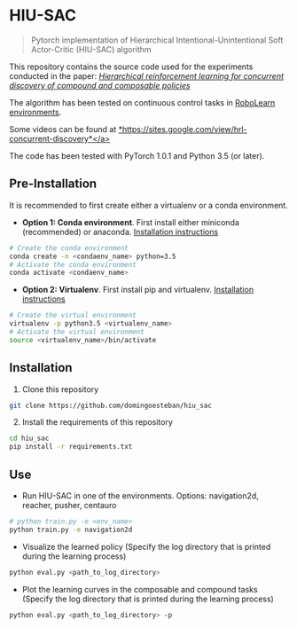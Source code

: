 # HIU-SAC
> Pytorch implementation of Hierarchical Intentional-Unintentional
Soft Actor-Critic (HIU-SAC) algorithm

This repository contains the source code used for the experiments conducted
in the paper:
<a href="https://arxiv.org/abs/1905.09668" target="_blank">
*Hierarchical reinforcement learning for concurrent discovery of compound and 
composable policies*</a>

The algorithm has been tested on continuous control tasks in 
<a href="https://github.com/domingoesteban/robolearn_envs" target="_blank">
RoboLearn environments</a>. 

Some videos can be found at <a href="https://sites.google.com/view/hrl-concurrent-discovery" target="_blank">
*https://sites.google.com/view/hrl-concurrent-discovery*</a>

The code has been tested with PyTorch 1.0.1 and Python 3.5 (or later).

## Pre-Installation
It is recommended to first create either a virtualenv or a conda environment.
- **Option 1: Conda environment**. First install either miniconda (recommended) or anaconda. 
[Installation instructions](https://docs.conda.io/projects/conda/en/latest/user-guide/install/linux.html)
```bash
# Create the conda environment
conda create -n <condaenv_name> python=3.5
# Activate the conda environment
conda activate <condaenv_name>

```

- **Option 2: Virtualenv**. First install pip and virtualenv. 
[Installation instructions](https://packaging.python.org/guides/installing-using-pip-and-virtualenv/)
```bash
# Create the virtual environment
virtualenv -p python3.5 <virtualenv_name>
# Activate the virtual environment
source <virtualenv_name>/bin/activate
```

## Installation
1. Clone this repository
```bash
git clone https://github.com/domingoesteban/hiu_sac
```

2. Install the requirements of this repository
```bash
cd hiu_sac
pip install -r requirements.txt
```

## Use

- Run HIU-SAC in one of the environments. Options: navigation2d, reacher, pusher, centauro

```bash
# python train.py -e <env_name>
python train.py -e navigation2d
```

- Visualize the learned policy (Specify the log directory that is printed during the learning process)

```bash
python eval.py <path_to_log_directory>
```

- Plot the learning curves in the composable and compound tasks (Specify the log directory that is printed during the learning process)

```bash
python eval.py <path_to_log_directory> -p
```
